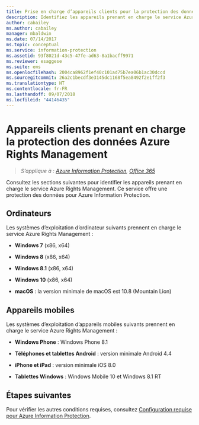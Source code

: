 ```yaml
---
title: Prise en charge d’appareils clients pour la protection des données - AIP
description: Identifiez les appareils prenant en charge le service Azure Rights Management d’Azure Information Protection.
author: cabailey
ms.author: cabailey
manager: mbaldwin
ms.date: 07/14/2017
ms.topic: conceptual
ms.service: information-protection
ms.assetid: 93f8021d-43c5-47fe-ad63-8a1bacff9971
ms.reviewer: esaggese
ms.suite: ems
ms.openlocfilehash: 2004ca8962f1ef40c101ad75b7ea06b1ac30dccd
ms.sourcegitcommit: 26a2c1becdf3e3145dc1168f5ea8492f2e1ff2f3
ms.translationtype: HT
ms.contentlocale: fr-FR
ms.lasthandoff: 09/07/2018
ms.locfileid: "44146435"
---
```

# <a name="client-devices-that-support-azure-rights-management-data-protection"></a>Appareils clients prenant en charge la protection des données Azure Rights Management

>*S’applique à : [Azure Information Protection](https://azure.microsoft.com/pricing/details/information-protection), [Office 365](http://download.microsoft.com/download/E/C/F/ECF42E71-4EC0-48FF-AA00-577AC14D5B5C/Azure_Information_Protection_licensing_datasheet_EN-US.pdf)*

Consultez les sections suivantes pour identifier les appareils prenant en charge le service Azure Rights Management. Ce service offre une protection des données pour Azure Information Protection.

## <a name="computers"></a>Ordinateurs
Les systèmes d’exploitation d’ordinateur suivants prennent en charge le service Azure Rights Management :

-   **Windows 7** (x86, x64)

-   **Windows 8** (x86, x64)

-   **Windows 8.1** (x86, x64)

-   **Windows 10** (x86, x64)

-   **macOS** : la version minimale de macOS est 10.8 (Mountain Lion)

## <a name="mobile-devices"></a>Appareils mobiles
Les systèmes d’exploitation d’appareils mobiles suivants prennent en charge le service Azure Rights Management :

-   **Windows Phone** : Windows Phone 8.1

-   **Téléphones et tablettes Android** : version minimale Android 4.4

-   **iPhone et iPad** : version minimale iOS 8.0

-   **Tablettes Windows** : Windows Mobile 10 et Windows 8.1 RT


## <a name="next-steps"></a>Étapes suivantes
Pour vérifier les autres conditions requises, consultez [Configuration requise pour Azure Information Protection](requirements.md).

